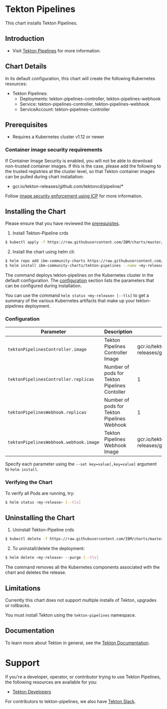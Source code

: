 # Tekton Pipelines

This chart installs Tekton Pipelines.

## Introduction

- Visit [Tekton Pipelines](https://github.com/tektoncd/pipeline/blob/master/README.md) for more information.

## Chart Details

In its default configuration, this chart will create the following Kubernetes resources:

- Tekton Pipelines:
    - Deployments: tekton-pipelines-controller, tekton-pipelines-webhook
    - Service: tekton-pipelines-controller, tekton-pipelines-webhook
    - ServiceAccount: tekton-pipelines-controller

## Prerequisites

- Requires a Kubernetes cluster v1.12 or newer

### Container image security requirements

If Container Image Security is enabled, you will not be able to download non-trusted container images. If this is the case, please add the following to the trusted registries at the cluster level, so that Tekton container images can be pulled during chart installation:

- gcr.io/tekton-releases/github.com/tektoncd/pipeline/*

Follow [image security enforcement using ICP](https://www.ibm.com/support/knowledgecenter/SSBS6K_3.1.1/manage_images/image_security.html) for more information.


## Installing the Chart

Please ensure that you have reviewed the [prerequisites](#prerequisites).

1. Install Tekton-Pipeline crds
```bash
$ kubectl apply -f https://raw.githubusercontent.com/IBM/charts/master/community/tekton-pipelines/all-crds.yaml
```

2. Install the chart using helm cli:

```bash
$ helm repo add ibm-community-charts https://raw.githubusercontent.com/IBM/charts/master/repo/community
$ helm install ibm-community-charts/tekton-pipelines --name <my-release> [--tls]
```

The command deploys tekton-pipelines on the Kubernetes cluster in the default configuration.  The [configuration](#configuration) section lists the parameters that can be configured during installation.

You can use the command ```helm status <my-release> [--tls]``` to get a summary of the various Kubernetes artifacts that make up your tekton-pipelines deployment.

### Configuration

| Parameter                                  | Description                              | Default |
|--------------------------------------------|------------------------------------------|---------|
| `tektonPipelinesController.image`                    | Tekton Pipelines Controller Image                   | gcr.io/tekton-releases/github.com/tektoncd/pipeline/cmd/controller@sha256:e9128c33f5ee55c9d7fcafc914487a23dd0348e45bf14e644d71f8b73dae9061    |
| `tektonPipelinesController.replicas`                 | Number of pods for Tekton Pipelines Contoller       |    1      |
| `tektonPipelinesWebhook.replicas`                    | Number of pods for Tekton Pipelines Webhook         |    1      |
| `tektonPipelinesWebhook.webhook.image`                       | Tekton Pipelines Webhook Image                      | gcr.io/tekton-releases/github.com/tektoncd/pipeline/cmd/webhook@sha256:9842623ed07f6efc0dac227dab263e295f7ddc48ab029b20a7ee0ec1e66b0c4a  |

Specify each parameter using the `--set key=value[,key=value]` argument to `helm install`.

### Verifying the Chart

To verify all Pods are running, try:
```bash
$ helm status <my-release> [--tls]
```

## Uninstalling the Chart

1. Uninstall Tekton-Pipeline crds
```bash
$ kubectl delete -f https://raw.githubusercontent.com/IBM/charts/master/community/tekton-pipelines/all-crds.yaml
```

2. To uninstall/delete the deployment:
```bash
$ helm delete <my-release> --purge [--tls]
```

The command removes all the Kubernetes components associated with the chart and deletes the release.

## Limitations

Currently this chart does not support multiple installs of Tekton, upgrades or rollbacks.

You must install Tekton using the `tekton-pipelines` namespace.

## Documentation

To learn more about Tekton in general, see the [Tekton Documentation](https://github.com/tektoncd/pipeline/tree/master/docs).

# Support

If you're a developer, operator, or contributor trying to use Tekton Pipelines, the
following resources are available for you:

- [Tekton Developers](https://groups.google.com/forum/#!forum/tekton-dev)

For contributors to tekton-pipelines, we also have [Tekton Slack](https://join.slack.com/t/tektoncd/shared_invite/enQtNjE4MDgwMDYxNjA3LTM5Mjc1YWQyN2FjNDhkZDU5NmNmMTZhMDkxZDE4NzE1ZjhjOWU5OTIzNDM5YmQ3NjU5OTFhYzc0M2JmYjg5Mzc).